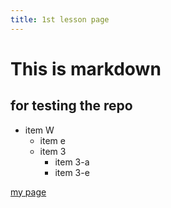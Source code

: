 ```yaml
---
title: 1st lesson page
---
```


# This is markdown
## for testing the repo

* item W
    * item e
    * item 3
        * item 3-a 
        * item 3-e
        
[my page](www.google.com)